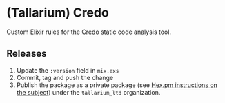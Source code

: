 # (Tallarium) Credo

Custom Elixir rules for the [Credo](https://github.com/rrrene/credo/) static code analysis tool.

## Releases

1. Update the `:version` field in `mix.exs`
2. Commit, tag and push the change
3. Publish the package as a private package (see [Hex.pm instructions on the subject](https://hex.pm/docs/private)) under the `tallarium_ltd` organization.
